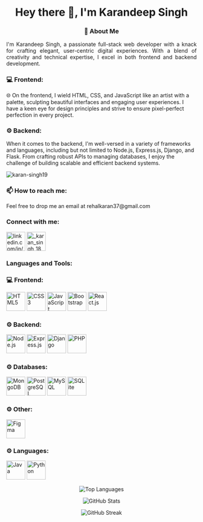 <h1 align="center">Hey there 👋, I'm Karandeep Singh</h1>

<h3 align="center">🚀 About Me</h3>

<p align="justify">
I'm Karandeep Singh, a passionate full-stack web developer with a knack for crafting elegant, user-centric digital experiences. With a blend of creativity and technical expertise, I excel in both frontend and backend development.
</p>

<h3 align="left">💻 Frontend:</h3>
<p align="left">
🌐 On the frontend, I wield HTML, CSS, and JavaScript like an artist with a palette, sculpting beautiful interfaces and engaging user experiences. I have a keen eye for design principles and strive to ensure pixel-perfect perfection in every project.
</p>

<h3 align="left">⚙️ Backend:</h3>
<p align="left">
When it comes to the backend, I'm well-versed in a variety of frameworks and languages, including but not limited to Node.js, Express.js, Django, and Flask. From crafting robust APIs to managing databases, I enjoy the challenge of building scalable and efficient backend systems.
</p>

<p align="left"> <img src="https://komarev.com/ghpvc/?username=karan-singh19&label=Profile%20views&color=0e75b6&style=flat" alt="karan-singh19" /> </p>

<h3 align="left">📫 How to reach me:</h3>
<p align="left">
Feel free to drop me an email at rehalkaran37@gmail.com
</p>

<h3 align="left">Connect with me:</h3>
<p align="left">
<a href="https://linkedin.com/in/linkedin.com/in/karan-rehal-3a5285244" target="_blank"><img align="center" src="https://img.icons8.com/color/96/000000/linkedin.png" alt="linkedin.com/in/karan-rehal-3a5285244" height="50" width="50" /></a>
<a href="https://instagram.com/_karan_singh_18" target="_blank"><img align="center" src="https://img.icons8.com/color/96/000000/instagram-new.png" alt="_karan_singh_18" height="50" width="50" /></a>
</p>

<h3 align="left">Languages and Tools:</h3>
<p align="left">
<h3 align="left">💻 Frontend:</h3>
<p align="left">
<img src="https://img.icons8.com/color/96/000000/html-5.png" alt="HTML5" height="50"/>
<img src="https://img.icons8.com/color/96/000000/css3.png" alt="CSS3" height="50"/>
<img src="https://img.icons8.com/color/96/000000/javascript.png" alt="JavaScript" height="50"/>
<img src="https://img.icons8.com/color/96/000000/bootstrap.png" alt="Bootstrap" height="50"/>
<img src="https://img.icons8.com/color/96/000000/react-native.png" alt="React.js" height="50"/>
</p>

<h3 align="left">⚙️ Backend:</h3>
<p align="left">
<img src="https://img.icons8.com/color/96/000000/nodejs.png" alt="Node.js" height="50"/>
<img src="https://img.icons8.com/color/96/000000/express.png" alt="Express.js" height="50"/>
<img src="https://img.icons8.com/color/96/000000/django.png" alt="Django" height="50"/>
<img src="https://icons8.com/icon/3753/php" alt="PHP" height="50"/>
</p>

<h3 align="left">⚙️ Databases:</h3>
<p align="left"> 
<img src="https://img.icons8.com/color/96/000000/mongodb.png" alt="MongoDB" height="50"/>
<img src="https://img.icons8.com/color/96/000000/postgresql.png" alt="PostgreSQL" height="50"/>
<img src="https://img.icons8.com/color/96/000000/mysql-logo.png" alt="MySQL" height="50"/>
<img src="https://img.icons8.com/color/96/000000/sqlite.png" alt="SQLite" height="50"/>
</p>

<h3 align="left">⚙️ Other:</h3>
<p align="left"> 
<img src="https://img.icons8.com/color/96/000000/figma--v1.png" alt="Figma" height="50"/>
</p>

<h3 align="left">⚙️ Languages:</h3>
<p align="left"> 
<img src="https://img.icons8.com/color/96/000000/java-coffee-cup-logo.png" alt="Java" height="50"/>
<img src="https://img.icons8.com/color/96/000000/python.png" alt="Python" height="50"/>
</p>

<p align="center"><img src="https://github-readme-stats.vercel.app/api/top-langs/?username=karan-singh19&layout=compact&hide=html" alt="Top Languages" /></p>

<p align="center"><img src="https://github-readme-stats.vercel.app/api?username=karan-singh19&show_icons=true&count_private=true&include_all_commits=true" alt="GitHub Stats" /></p>

<p align="center"><img src="https://github-readme-streak-stats.herokuapp.com/?user=karan-singh19" alt="GitHub Streak" /></p>
